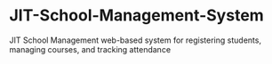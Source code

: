 # JIT-School-Management-System
 JIT School Management web-based system for registering students, managing courses, and tracking attendance
